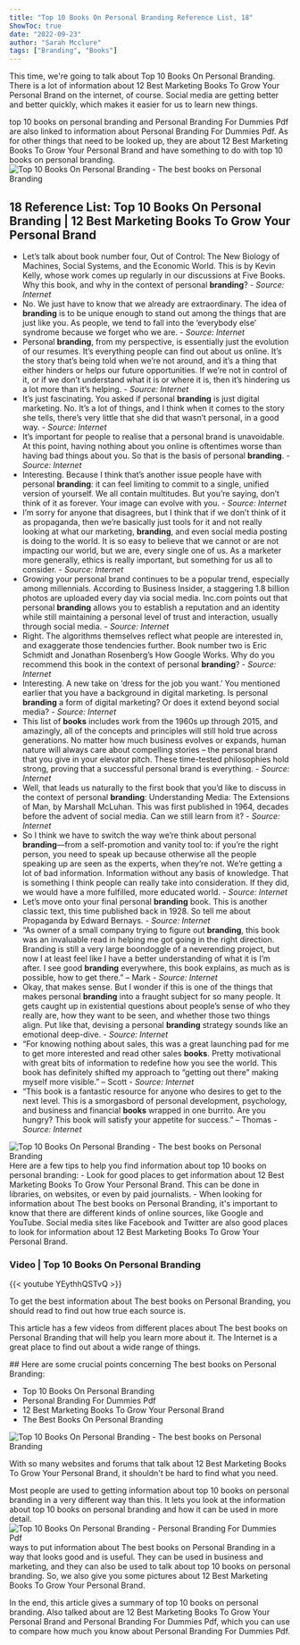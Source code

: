 ```yaml
---
title: "Top 10 Books On Personal Branding Reference List, 18"
ShowToc: true 
date: "2022-09-23"
author: "Sarah Mcclure" 
tags: ["Branding", "Books"]
---
```


	
This time, we're going to talk about Top 10 Books On Personal Branding. There is a lot of information about 12 Best Marketing Books To Grow Your Personal Brand on the internet, of course. Social media are getting better and better quickly, which makes it easier for us to learn new things.

top 10 books on personal branding and Personal Branding For Dummies Pdf are also linked to information about Personal Branding For Dummies Pdf. As for other things that need to be looked up, they are about 12 Best Marketing Books To Grow Your Personal Brand and have something to do with top 10 books on personal branding.
<img loading="lazy" src="https://usercontent2.hubstatic.com/12033659_f1024.jpg" onerror="this.onerror=null;this.src='https://blogger.googleusercontent.com/img/a/AVvXsEhe7F7TRXHtjiKvHb5vS7DmnxvpHiDyoYyYvm1nHB3Qp2_w3BnM6A2eq4v7FYxCC9bfZt3a9vIMtAYEKUiaDQbHMg-ViyGmRIj39MLp0bGFfgfYw1Dc9q_H-T0wiTm3l0Uq42dETrN9eC8aGJ9_IORZsxST1AcLR7np1koOfcc7tnHa4S8Mwz_xD9d0=s16000';" alt="Top 10 Books On Personal Branding - The best books on Personal Branding" >

## 18 Reference List: Top 10 Books On Personal Branding | 12 Best Marketing Books To Grow Your Personal Brand
-   Let’s talk about book number four, Out of Control: The New Biology of Machines, Social Systems, and the Economic World. This is by Kevin Kelly, whose work comes up regularly in our discussions at Five Books. Why this book, and why in the context of personal **branding**? - <cite>Source: Internet</cite>
-   No. We just have to know that we already are extraordinary. The idea of **branding** is to be unique enough to stand out among the things that are just like you. As people, we tend to fall into the ‘everybody else’ syndrome because we forget who we are. - <cite>Source: Internet</cite>
-   Personal **branding**, from my perspective, is essentially just the evolution of our resumes. It’s everything people can find out about us online. It’s the story that’s being told when we’re not around, and it’s a thing that either hinders or helps our future opportunities. If we’re not in control of it, or if we don’t understand what it is or where it is, then it’s hindering us a lot more than it’s helping. - <cite>Source: Internet</cite>
-   It’s just fascinating. You asked if personal **branding** is just digital marketing. No. It’s a lot of things, and I think when it comes to the story she tells, there’s very little that she did that wasn’t personal, in a good way. - <cite>Source: Internet</cite>
-   It’s important for people to realise that a personal brand is unavoidable. At this point, having nothing about you online is oftentimes worse than having bad things about you. So that is the basis of personal **branding**. - <cite>Source: Internet</cite>
-   Interesting. Because I think that’s another issue people have with personal **branding**: it can feel limiting to commit to a single, unified version of yourself. We all contain multitudes. But you’re saying, don’t think of it as forever. Your image can evolve with you. - <cite>Source: Internet</cite>
-   I’m sorry for anyone that disagrees, but I think that if we don’t think of it as propaganda, then we’re basically just tools for it and not really looking at what our marketing, **branding**, and even social media posting is doing to the world. It is so easy to believe that we cannot or are not impacting our world, but we are, every single one of us. As a marketer more generally, ethics is really important, but something for us all to consider. - <cite>Source: Internet</cite>
-   Growing your personal brand continues to be a popular trend, especially among millennials. According to Business Insider, a staggering 1.8 billion photos are uploaded every day via social media. Inc.com points out that personal **branding** allows you to establish a reputation and an identity while still maintaining a personal level of trust and interaction, usually through social media. - <cite>Source: Internet</cite>
-   Right. The algorithms themselves reflect what people are interested in, and exaggerate those tendencies further. Book number two is Eric Schmidt and Jonathan Rosenberg’s How Google Works. Why do you recommend this book in the context of personal **branding**? - <cite>Source: Internet</cite>
-   Interesting. A new take on ‘dress for the job you want.’ You mentioned earlier that you have a background in digital marketing. Is personal **branding** a form of digital marketing? Or does it extend beyond social media? - <cite>Source: Internet</cite>
-   This list of **books** includes work from the 1960s up through 2015, and amazingly, all of the concepts and principles will still hold true across generations. No matter how much business evolves or expands, human nature will always care about compelling stories – the personal brand that you give in your elevator pitch. These time-tested philosophies hold strong, proving that a successful personal brand is everything. - <cite>Source: Internet</cite>
-   Well, that leads us naturally to the first book that you’d like to discuss in the context of personal **branding**: Understanding Media: The Extensions of Man, by Marshall McLuhan. This was first published in 1964, decades before the advent of social media. Can we still learn from it? - <cite>Source: Internet</cite>
-   So I think we have to switch the way we’re think about personal **branding**—from a self-promotion and vanity tool to: if you’re the right person, you need to speak up because otherwise all the people speaking up are seen as the experts, when they’re not. We’re getting a lot of bad information. Information without any basis of knowledge. That is something I think people can really take into consideration. If they did, we would have a more fulfilled, more educated world. - <cite>Source: Internet</cite>
-   Let’s move onto your final personal **branding** book. This is another classic text, this time published back in 1928. So tell me about Propaganda by Edward Bernays. - <cite>Source: Internet</cite>
-   “As owner of a small company trying to figure out **branding**, this book was an invaluable read in helping me got going in the right direction. Branding is still a very large boondoggle of a neverending project, but now I at least feel like I have a better understanding of what it is I’m after. I see good **branding** everywhere, this book explains, as much as is possible, how to get there.” – Mark - <cite>Source: Internet</cite>
-   Okay, that makes sense. But I wonder if this is one of the things that makes personal **branding** into a fraught subject for so many people. It gets caught up in existential questions about people’s sense of who they really are, how they want to be seen, and whether those two things align. Put like that, devising a personal **branding** strategy sounds like an emotional deep-dive. - <cite>Source: Internet</cite>
-   “For knowing nothing about sales, this was a great launching pad for me to get more interested and read other sales **books**. Pretty motivational with great bits of information to redefine how you see the world. This book has definitely shifted my approach to “getting out there” making myself more visible.” – Scott - <cite>Source: Internet</cite>
-   “This book is a fantastic resource for anyone who desires to get to the next level. This is a smorgasbord of personal development, psychology, and business and financial **books** wrapped in one burrito. Are you hungry? This book will satisfy your appetite for success.” – Thomas - <cite>Source: Internet</cite>


<img loading="lazy" src="https://assets.entrepreneur.com/content/3x2/2000/1600238957-pexels-andrea-piacquadio-3791136.jpg" onerror="this.onerror=null;this.src='https://blogger.googleusercontent.com/img/a/AVvXsEhe7F7TRXHtjiKvHb5vS7DmnxvpHiDyoYyYvm1nHB3Qp2_w3BnM6A2eq4v7FYxCC9bfZt3a9vIMtAYEKUiaDQbHMg-ViyGmRIj39MLp0bGFfgfYw1Dc9q_H-T0wiTm3l0Uq42dETrN9eC8aGJ9_IORZsxST1AcLR7np1koOfcc7tnHa4S8Mwz_xD9d0=s16000';" alt="Top 10 Books On Personal Branding - The best books on Personal Branding" >
Here are a few tips to help you find information about top 10 books on personal branding:
- Look for good places to get information about 12 Best Marketing Books To Grow Your Personal Brand. This can be done in libraries, on websites, or even by paid journalists.
- When looking for information about The best books on Personal Branding, it's important to know that there are different kinds of online sources, like Google and YouTube. Social media sites like Facebook and Twitter are also good places to look for information about 12 Best Marketing Books To Grow Your Personal Brand.

### Video | Top 10 Books On Personal Branding
{{< youtube YEythhQSTvQ >}} 

To get the best information about The best books on Personal Branding, you should read to find out how true each source is.

This article has a few videos from different places about The best books on Personal Branding that will help you learn more about it. The Internet is a great place to find out about a wide range of things.
<script async="async" data-cfasync="false" src="//normallydemandedalter.com/fe63df3c5408708b15d8dc3d9b206b31/invoke.js"></script>
<div id="container-fe63df3c5408708b15d8dc3d9b206b31"></div>
## Here are some crucial points concerning The best books on Personal Branding:

- Top 10 Books On Personal Branding
- Personal Branding For Dummies Pdf
- 12 Best Marketing Books To Grow Your Personal Brand
- The Best Books On Personal Branding

 <img loading="lazy" src="http://bit.ly/pcAu5a" onerror="this.onerror=null;this.src='https://blogger.googleusercontent.com/img/a/AVvXsEhe7F7TRXHtjiKvHb5vS7DmnxvpHiDyoYyYvm1nHB3Qp2_w3BnM6A2eq4v7FYxCC9bfZt3a9vIMtAYEKUiaDQbHMg-ViyGmRIj39MLp0bGFfgfYw1Dc9q_H-T0wiTm3l0Uq42dETrN9eC8aGJ9_IORZsxST1AcLR7np1koOfcc7tnHa4S8Mwz_xD9d0=s16000';" alt="Top 10 Books On Personal Branding - The best books on Personal Branding" >

With so many websites and forums that talk about 12 Best Marketing Books To Grow Your Personal Brand, it shouldn't be hard to find what you need.

Most people are used to getting information about top 10 books on personal branding in a very different way than this. It lets you look at the information about top 10 books on personal branding and how it can be used in more detail.
<img loading="lazy" src="http://mormonthink.com/img/devil2.jpg" onerror="this.onerror=null;this.src='https://blogger.googleusercontent.com/img/a/AVvXsEhe7F7TRXHtjiKvHb5vS7DmnxvpHiDyoYyYvm1nHB3Qp2_w3BnM6A2eq4v7FYxCC9bfZt3a9vIMtAYEKUiaDQbHMg-ViyGmRIj39MLp0bGFfgfYw1Dc9q_H-T0wiTm3l0Uq42dETrN9eC8aGJ9_IORZsxST1AcLR7np1koOfcc7tnHa4S8Mwz_xD9d0=s16000';" alt="Top 10 Books On Personal Branding - Personal Branding For Dummies Pdf" >
ways to put information about The best books on Personal Branding in a way that looks good and is useful. They can be used in business and marketing, and they can also be used to talk about top 10 books on personal branding. So, we also give you some pictures about 12 Best Marketing Books To Grow Your Personal Brand.

In the end, this article gives a summary of top 10 books on personal branding. Also talked about are 12 Best Marketing Books To Grow Your Personal Brand and Personal Branding For Dummies Pdf, which you can use to compare how much you know about Personal Branding For Dummies Pdf.
	
	


